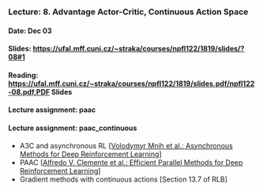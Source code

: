### Lecture: 8. Advantage Actor-Critic, Continuous Action Space
#### Date: Dec 03
#### Slides: https://ufal.mff.cuni.cz/~straka/courses/npfl122/1819/slides/?08#1
#### Reading: https://ufal.mff.cuni.cz/~straka/courses/npfl122/1819/slides.pdf/npfl122-08.pdf,PDF Slides
#### Lecture assignment: paac
#### Lecture assignment: paac_continuous

- A3C and asynchronous RL [[Volodymyr Mnih et al.: Asynchronous Methods for Deep Reinforcement Learning](https://arxiv.org/abs/1602.01783)]
- PAAC [[Alfredo V. Clemente et al.: Efficient Parallel Methods for Deep Reinforcement Learning](https://arxiv.org/abs/1705.04862)]
- Gradient methods with continuous actions [Section 13.7 of RLB]
